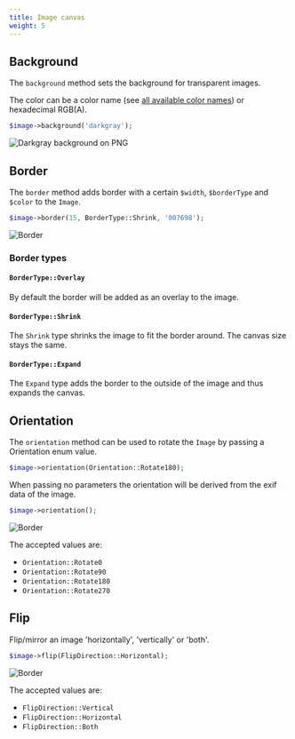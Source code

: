 ```yaml
---
title: Image canvas
weight: 5
---
```


## Background

The `background` method sets the background for transparent images.

The color can be a color name (see [all available color names](https://developer.mozilla.org/en/docs/Web/CSS/color_value#Color_keywords)) or hexadecimal RGB(A).

```php
$image->background('darkgray');
```

![Darkgray background on PNG](../../images/example-background.png)

## Border

The `border` method adds border with a certain `$width`, `$borderType` and `$color` to the `Image`. 

```php
$image->border(15, BorderType::Shrink, '007698');
```

![Border](../../images/example-border.jpg)

### Border types

#### `BorderType::Overlay`

By default the border will be added as an overlay to the image.

#### `BorderType::Shrink`

The `Shrink` type shrinks the image to fit the border around. The canvas size stays the same.

#### `BorderType::Expand`

The `Expand` type adds the border to the outside of the image and thus expands the canvas.

## Orientation

The `orientation` method can be used to rotate the `Image` by passing a Orientation enum value. 

```php
$image->orientation(Orientation::Rotate180);
```

When passing no parameters the orientation will be derived from the exif data of the image.

```php
$image->orientation();
```

![Border](../../images/example-orientation.jpg)

The accepted values are:

- `Orientation::Rotate0`
- `Orientation::Rotate90`
- `Orientation::Rotate180`
- `Orientation::Rotate270`

## Flip

Flip/mirror an image 'horizontally', 'vertically' or 'both'.

```php
$image->flip(FlipDirection::Horizontal);
```

![Border](../../images/example-flip-horizontally.jpg)

The accepted values are:

- `FlipDirection::Vertical`
- `FlipDirection::Horizontal`
- `FlipDirection::Both`
